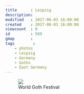 ```yaml
---
title      : Leipzig
description:
modified   : 2017-06-03 16:00:00
created    : 2017-06-03 16:00:00
viewcount  : 0
id         : 569
gmap       :
tags        :
    - photos
    - Leipzig
    - Germany
    - Goths
    - East Germany
---
```


<figure>
    <img src="IMG_0111.jpg">
    <figcaption>World Goth Festival</figcaption>
</figure>


